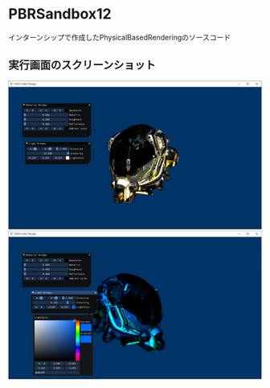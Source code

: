 # PBRSandbox12
インターンシップで作成したPhysicalBasedRenderingのソースコード
## 実行画面のスクリーンショット
![スクショ１](https://github.com/takara0524/PBR/blob/master/internshipDay2b/PBR実行画面スクリーンショット1.png?raw=true)
![スクショ２](https://github.com/takara0524/PBR/blob/master/internshipDay2b/PBR実行画面スクリーンショット2.png?raw=true)
